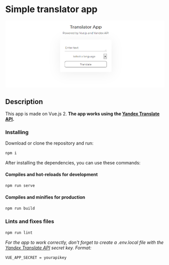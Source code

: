 # Simple translator app

![Screenshot](https://github.com/quertc/translator-app/blob/master/preview.PNG)

## Description

This app is made on Vue.js 2.
**The app works using the [Yandex Translate API](https://yandex.ru/dev/translate/).**

### Installing

Download or clone the repository and run:

```cmd
npm i
```

After installing the dependencies, you can use these commands:

#### Compiles and hot-reloads for development

```cmd
npm run serve
```

#### Compiles and minifies for production

```cmd
npm run build
```

### Lints and fixes files

```cmd
npm run lint
```

_For the app to work correctly, don't forget to create a .env.local file with the [Yandex Translate API](https://translate.yandex.ru/developers/keys) secret key. Format:_

```env
VUE_APP_SECRET = yourapikey
```
